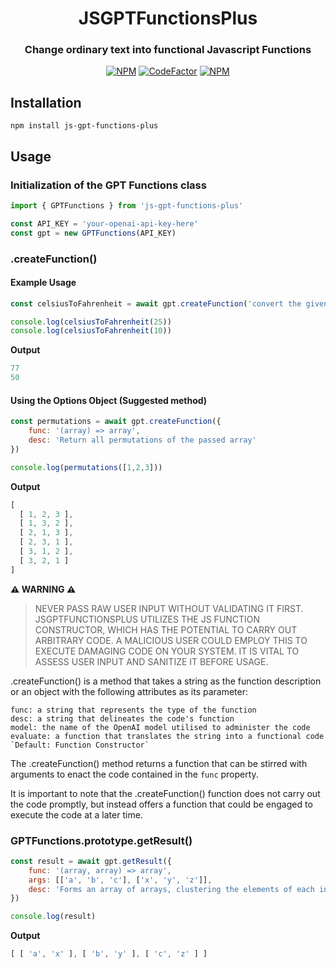 
<div align=center>

# JSGPTFunctionsPlus

### **Change ordinary text into functional Javascript Functions**


[![NPM](https://img.shields.io/npm/l/gpt-functions?style=flat-square&label=License)](https://github.com/WifeCo/js-gpt-functions-plus/blob/master/LICENSE) [![CodeFactor](https://img.shields.io/codefactor/grade/github/WifeCo/js-gpt-functions-plus?style=flat-square&label=Code%20Quality)](https://www.codefactor.io/repository/github/WifeCo/js-gpt-functions-plus) [![NPM](https://img.shields.io/npm/dw/gpt-functions?style=flat-square&label=Downloads)](https://npmjs.com/package/gpt-functions)

</div>

## Installation

```shell
npm install js-gpt-functions-plus
```

## Usage

### Initialization of the GPT Functions class

```js
import { GPTFunctions } from 'js-gpt-functions-plus'

const API_KEY = 'your-openai-api-key-here'
const gpt = new GPTFunctions(API_KEY)
```

### **.createFunction()**

#### Example Usage

```js
const celsiusToFahrenheit = await gpt.createFunction('convert the given temperature from Celsius to Fahrenheit')

console.log(celsiusToFahrenheit(25))
console.log(celsiusToFahrenheit(10))
```
**Output**
```js
77
50
```

#### Using the Options Object (Suggested method)
```js
const permutations = await gpt.createFunction({
    func: '(array) => array',
    desc: 'Return all permutations of the passed array'
})

console.log(permutations([1,2,3]))
```

**Output**
```js
[
  [ 1, 2, 3 ],
  [ 1, 3, 2 ],
  [ 2, 1, 3 ],
  [ 2, 3, 1 ],
  [ 3, 1, 2 ],
  [ 3, 2, 1 ]
]
```

**⚠️ WARNING ⚠️**
> NEVER PASS RAW USER INPUT WITHOUT VALIDATING IT FIRST. JSGPTFUNCTIONSPLUS UTILIZES THE JS FUNCTION CONSTRUCTOR, WHICH HAS THE POTENTIAL TO CARRY OUT ARBITRARY CODE. A MALICIOUS USER COULD EMPLOY THIS TO EXECUTE DAMAGING CODE ON YOUR SYSTEM. IT IS VITAL TO ASSESS USER INPUT AND SANITIZE IT BEFORE USAGE.

.createFunction() is a method that takes a string as the function description or an object with the following attributes as its parameter:

    func: a string that represents the type of the function
    desc: a string that delineates the code's function
    model: the name of the OpenAI model utilised to administer the code
    evaluate: a function that translates the string into a functional code `Default: Function Constructor`

The .createFunction() method returns a function that can be stirred with arguments to enact the code contained in the `func` property.

It is important to note that the .createFunction() function does not carry out the code promptly, but instead offers a function that could be engaged to execute the code at a later time.

### **GPTFunctions.prototype.getResult()**

```js
const result = await gpt.getResult({
    func: '(array, array) => array',
    args: [['a', 'b', 'c'], ['x', 'y', 'z']],
    desc: 'Forms an array of arrays, clustering the elements of each input array centered on their index.'
})

console.log(result)
```

**Output**
```js
[ [ 'a', 'x' ], [ 'b', 'y' ], [ 'c', 'z' ] ]
```
